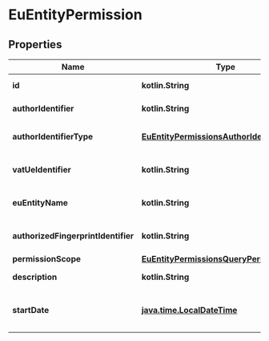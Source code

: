 
# EuEntityPermission

## Properties
| Name | Type | Description | Notes |
| ------------ | ------------- | ------------- | ------------- |
| **id** | **kotlin.String** | Identyfikator uprawnienia. |  |
| **authorIdentifier** | **kotlin.String** | Identyfikator uprawniającego. |  |
| **authorIdentifierType** | [**EuEntityPermissionsAuthorIdentifierType**](EuEntityPermissionsAuthorIdentifierType.md) | Typ identyfikatora uprawniającego. |  |
| **vatUeIdentifier** | **kotlin.String** | Identyfikator podmiotu unijnego. |  |
| **euEntityName** | **kotlin.String** | Nazwa podmiotu unijnego. |  |
| **authorizedFingerprintIdentifier** | **kotlin.String** | Uprawniony odcisk palca certyfikatu. |  |
| **permissionScope** | [**EuEntityPermissionsQueryPermissionType**](EuEntityPermissionsQueryPermissionType.md) | Uprawnienie. |  |
| **description** | **kotlin.String** | Opis uprawnienia. |  |
| **startDate** | [**java.time.LocalDateTime**](java.time.LocalDateTime.md) | Data rozpoczęcia obowiązywania uprawnienia. |  |



